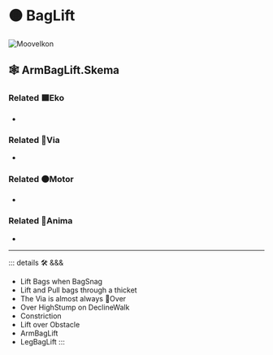 # 🟠 <motor>BagLift</motor>

![MooveIkon](/BetaIkon/Mooves_Ikon.png)

## 🕸 ArmBagLift.Skema

### Related 🟩<ekos>Eko</ekos>

-

### Related 🔻<via>Via</via>

-

### Related 🟠<motor>Motor</motor>

-

### Related 💜<anima>Anima</anima>

-

---

<!-- =================================================== -->
<!-- =================================================== -->
<!-- =================================================== -->
<!-- =================================================== -->
<!-- =================================================== -->
::: details 🛠 <dev>&&&</dev>

- Lift Bags when BagSnag
- Lift and Pull bags through a thicket
- The Via is almost always 🔻<via>Over</via>
- Over HighStump on DeclineWalk
- Constriction
- Lift over Obstacle
- ArmBagLift
- LegBagLift
:::
